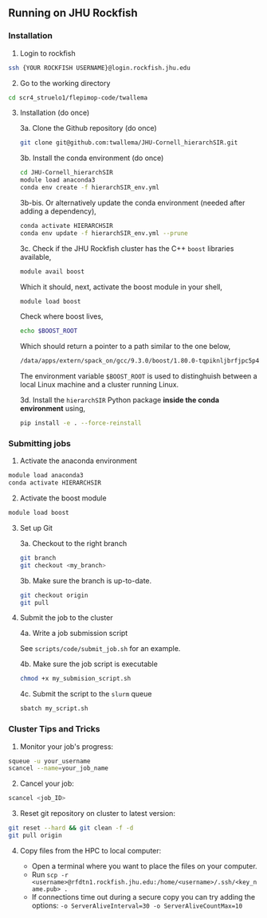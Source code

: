 ## Running on JHU Rockfish

### Installation 

1. Login to rockfish

```bash
ssh {YOUR ROCKFISH USERNAME}@login.rockfish.jhu.edu
```

2. Go to the working directory

```bash
cd scr4_struelo1/flepimop-code/twallema
```

3. Installation (do once)

    3a. Clone the Github repository (do once)

    ```bash
    git clone git@github.com:twallema/JHU-Cornell_hierarchSIR.git
    ```

    3b. Install the conda environment (do once)

    ```bash
    cd JHU-Cornell_hierarchSIR
    module load anaconda3
    conda env create -f hierarchSIR_env.yml
    ```

    3b-bis. Or alternatively update the conda environment (needed after adding a dependency),

    ```bash
    conda activate HIERARCHSIR
    conda env update -f hierarchSIR_env.yml --prune
    ```

    3c. Check if the JHU Rockfish cluster has the C++ `boost` libraries available,

    ```bash
    module avail boost
    ```

    Which it should, next, activate the boost module in your shell,

    ```bash
    module load boost
    ```

    Check where boost lives,

    ```bash
    echo $BOOST_ROOT
    ```

    Which should return a pointer to a path similar to the one below,

    ```bash
    /data/apps/extern/spack_on/gcc/9.3.0/boost/1.80.0-tqpiknljbrfjpc5p4axtn67oo74gitiu
    ```

    The environment variable `$BOOST_ROOT` is used to distinghuish between a local Linux machine and a cluster running Linux.

    3d. Install the `hierarchSIR` Python package **inside the conda environment** using,

    ```bash
    pip install -e . --force-reinstall
    ```

### Submitting jobs

1. Activate the anaconda environment

```bash
module load anaconda3
conda activate HIERARCHSIR
```

2. Activate the boost module

```bash
module load boost
```

3. Set up Git

    3a. Checkout to the right branch

    ```bash
    git branch 
    git checkout <my_branch>
    ```

    3b. Make sure the branch is up-to-date.

    ```bash
    git checkout origin
    git pull
    ```

4. Submit the job to the cluster

    4a. Write a job submission script

    See `scripts/code/submit_job.sh` for an example.

    4b. Make sure the job script is executable

    ```bash
    chmod +x my_submision_script.sh
    ```

    4c. Submit the script to the `slurm` queue

    ```bash
    sbatch my_script.sh
    ```

### Cluster Tips and Tricks

1. Monitor your job's progress:

```bash
squeue -u your_username
scancel --name=your_job_name
```

2. Cancel your job:

```bash
scancel <job_ID>
```

3. Reset git repository on cluster to latest version:

```bash
git reset --hard && git clean -f -d
git pull origin
```

4. Copy files from the HPC to local computer:

    - Open a terminal where you want to place the files on your computer.
    - Run ```scp -r <username>@rfdtn1.rockfish.jhu.edu:/home/<username>/.ssh/<key_name.pub> .```
    - If connections time out during a secure copy you can try adding the options: ```-o ServerAliveInterval=30 -o ServerAliveCountMax=10```

    

